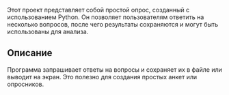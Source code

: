Этот проект представляет собой простой опрос, созданный с использованием Python. Он позволяет пользователям ответить на несколько вопросов, после чего результаты сохраняются и могут быть использованы для анализа.

## Описание

Программа запрашивает ответы на вопросы и сохраняет их в файле или выводит на экран. Это полезно для создания простых анкет или опросников.
